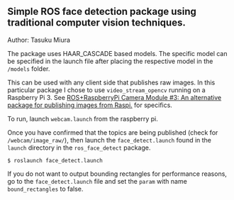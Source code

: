 Simple ROS face detection package using traditional computer vision techniques.
---

Author: Tasuku Miura

The package uses HAAR_CASCADE based models. The specific model can be specified
in the launch file after placing the respective model in the `/models` folder.

This can be used with any client side that publishes raw images. In this
particular package I chose to use `video_stream_opencv` running on a Raspberry
Pi 3. See [ROS+RaspberryPi Camera Module #3: An alternative package for
publishing images from
Raspi.](http://surfertas.github.io/ros/raspberrypi/2017/09/08/detect-faces-3.html)
for specifics.

To run, launch `webcam.launch` from the raspberry pi.

Once you have confirmed that the topics are being published (check for
`/webcam/image_raw/`), then launch the `face_detect.launch` found in the
`launch` directory in the `ros_face_detect` package.

```
$ roslaunch face_detect.launch
```

If you do not want to output bounding rectangles for performance reasons, go to the `face_detect.launch` file
and set the `param` with name `bound_rectangles` to false.




